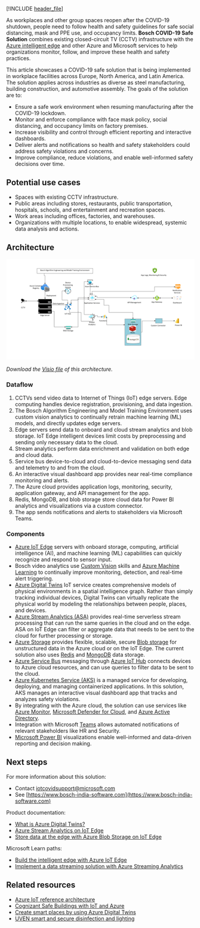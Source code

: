 [!INCLUDE [header_file](../../../includes/sol-idea-header.md)]

As workplaces and other group spaces reopen after the COVID-19 shutdown, people need to follow health and safety guidelines for safe social distancing, mask and PPE use, and occupancy limits. **Bosch COVID-19 Safe Solution** combines existing closed-circuit TV (CCTV) infrastructure with the [Azure intelligent edge](https://azure.microsoft.com/overview/future-of-cloud) and other Azure and Microsoft services to help organizations monitor, follow, and improve these health and safety practices.

This article showcases a COVID-19 safe solution that is being implemented in workplace facilities across Europe, North America, and Latin America. The solution applies across industries as diverse as steel manufacturing, building construction, and automotive assembly. The goals of the solution are to:

- Ensure a safe work environment when resuming manufacturing after the COVID-19 lockdown.
- Monitor and enforce compliance with face mask policy, social distancing, and occupancy limits on factory premises.
- Increase visibility and control through efficient reporting and interactive dashboards.
- Deliver alerts and notifications so health and safety stakeholders could address safety violations and concerns.
- Improve compliance, reduce violations, and enable well-informed safety decisions over time.

## Potential use cases

- Spaces with existing CCTV infrastructure.
- Public areas including stores, restaurants, public transportation, hospitals, schools, and entertainment and recreation spaces.
- Work areas including offices, factories, and warehouses.
- Organizations with multiple locations, to enable widespread, systemic data analysis and actions.

## Architecture

![Architecture diagram: Bosch COVID-19 Safe Solution for monitoring and alerting with Azure IoT Edge.](../media/bosch-cctv-iot-edge-covid-19-safe-environment-mask-detection.png)

*Download the [Visio file][visio-download] of this architecture.*

### Dataflow

1. CCTVs send video data to Internet of Things (IoT) edge servers. Edge computing handles device registration, provisioning, and data ingestion.
2. The Bosch Algorithm Engineering and Model Training Environment uses custom vision analytics to continually retrain machine learning (ML) models, and directly updates edge servers.
3. Edge servers send data to onboard and cloud stream analytics and blob storage. IoT Edge intelligent devices limit costs by preprocessing and sending only necessary data to the cloud.
4. Stream analytics perform data enrichment and validation on both edge and cloud data.
5. Service bus device-to-cloud and cloud-to-device messaging send data and telemetry to and from the cloud.
6. An interactive visual dashboard app provides near real-time compliance monitoring and alerts.
7. The Azure cloud provides application logs, monitoring, security, application gateway, and API management for the app.
8. Redis, MongoDB, and blob storage store cloud data for Power BI analytics and visualizations via a custom connector.
9. The app sends notifications and alerts to stakeholders via Microsoft Teams.

### Components

- [Azure IoT Edge](https://azure.microsoft.com/services/iot-edge) servers with onboard storage, computing, artificial intelligence (AI), and machine learning (ML) capabilities can quickly recognize and respond to sensor input.
- Bosch video analytics use [Custom Vision](https://azure.microsoft.com/services/cognitive-services/custom-vision-service) skills and [Azure Machine Learning](https://azure.microsoft.com/services/machine-learning) to continually improve monitoring, detection, and real-time alert triggering.
- [Azure Digital Twins](https://azure.microsoft.com/services/digital-twins) IoT service creates comprehensive models of physical environments in a spatial intelligence graph. Rather than simply tracking individual devices, Digital Twins can virtually replicate the physical world by modeling the relationships between people, places, and devices.
- [Azure Stream Analytics (ASA)](https://azure.microsoft.com/services/stream-analytics) provides real-time serverless stream processing that can run the same queries in the cloud and on the edge. ASA on IoT Edge can filter or aggregate data that needs to be sent to the cloud for further processing or storage.
- [Azure Storage](https://azure.microsoft.com/services/storage) provides flexible, scalable, secure [Blob storage](https://azure.microsoft.com/services/storage/blobs) for unstructured data in the Azure cloud or on the IoT Edge. The current solution also uses [Redis](https://azure.microsoft.com/services/cache) and [MongoDB](https://www.mongodb.com/cloud/atlas/azure-mongodb) data storage.
- [Azure Service Bus](https://azure.microsoft.com/services/service-bus) messaging through [Azure IoT Hub](https://azure.microsoft.com/services/iot-hub) connects devices to Azure cloud resources, and can use queries to filter data to be sent to the cloud.
- [Azure Kubernetes Service (AKS)](https://azure.microsoft.com/services/kubernetes-service) is a managed service for developing, deploying, and managing containerized applications. In this solution, AKS manages an interactive visual dashboard app that tracks and analyzes safety violations.
- By integrating with the Azure cloud, the solution can use services like [Azure Monitor](https://azure.microsoft.com/services/monitor), [Microsoft Defender for Cloud](https://azure.microsoft.com/services/security-center), and [Azure Active Directory](https://azure.microsoft.com/services/active-directory).
- Integration with Microsoft [Teams](https://support.office.com/article/manage-notifications-in-teams-1cc31834-5fe5-412b-8edb-43fecc78413d) allows automated notifications of relevant stakeholders like HR and Security.
- [Microsoft Power BI](https://powerbi.microsoft.com) visualizations enable well-informed and data-driven reporting and decision making.

## Next steps

For more information about this solution:

- Contact [iotcovidsupport@microsoft.com](mailto:iotcovidsupport@microsoft.com )
- See [https://www.bosch-india-software.com](https://www.bosch-india-software.com)

Product documentation:

- [What is Azure Digital Twins?](/azure/digital-twins/overview)
- [Azure Stream Analytics on IoT Edge](/azure/stream-analytics/stream-analytics-edge)
- [Store data at the edge with Azure Blob Storage on IoT Edge](/azure/iot-edge/how-to-store-data-blob)

Microsoft Learn paths:

- [Build the intelligent edge with Azure IoT Edge](/learn/paths/build-intelligent-edge-with-azure-iot-edge)
- [Implement a data streaming solution with Azure Streaming Analytics](/learn/paths/implement-data-streaming-with-asa)

[visio-download]: https://arch-center.azureedge.net/bosch-cctv-mask-detection.vsdx

## Related resources

- [Azure IoT reference architecture](../../reference-architectures/iot.yml)
- [Cognizant Safe Buildings with IoT and Azure](safe-buildings.yml)
- [Create smart places by using Azure Digital Twins](../../example-scenario/iot/smart-places.yml)
- [UVEN smart and secure disinfection and lighting](uven-disinfection.yml)

